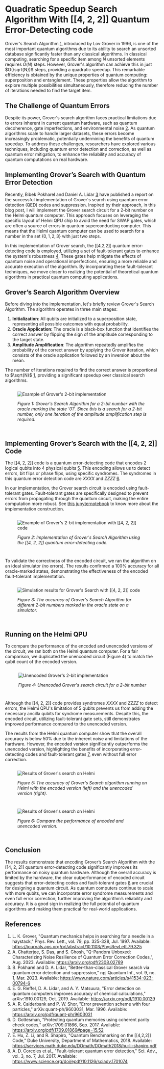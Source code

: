 # Quadratic Speedup Search Algorithm With [[4, 2, 2]] Quantum Error-Detecting code 

Grover's Search Algorithm [1](#References), introduced by Lov Grover in 1996, is one of the most important quantum algorithms due to its ability to search an unsorted database significantly faster than any classical algorithms. In classical computing, searching for a specific item among $N$ unsorted elements requires $O(N)$ steps. However, Grover's algorithm can achieve this in just $O(\sqrt{N})$ steps, providing a quadratic speedup. This remarkable efficiency is obtained by the unique properties of quantum computing: superposition and entanglement. These properties allow the algorithm to explore multiple possibilities simultaneously, therefore reducing the number of iterations needed to find the target item.

## The Challenge of Quantum Errors

Despite its power, Grover's search algorithm faces practical limitations due to errors inherent in current quantum hardware, such as quantum decoherence, gate imperfections, and environmental noise [2](#References). As quantum algorithms scale to handle larger datasets, these errors become increasingly problematic, potentially undermining the benefits of quantum speedup. To address these challenges, researchers have explored various techniques, including quantum error detection and correction, as well as quantum error mitigation, to enhance the reliability and accuracy of quantum computations on real hardware.

## Implementing Grover’s Search with Quantum Error Detection

Recently, Bibek Pokharel and Daniel A. Lidar [3](#References) have published a report on the successful implementation of Grover's search using quantum error detection (QED) codes and suppression. Inspired by their approach, in this blog post, I will implement the Grover search circuit for a 2-bit number on the Helmi quantum computer. This approach focuses on leveraging the specific layout of Helmi QPU chip to avoid the need for SWAP gates, which are often a source of errors in quantum superconducting computer. This means that the Helmi quantum computer can be used to search for a number in the set $\{0, 1, 2, 3\}$ with just two steps.

In this implementation of Grover search, the [[4,2,2]] quantum error-detecting code is employed, utilizing a set of fault-tolerant gates to enhance the system's robustness [4](#References). These gates help mitigate the effects of quantum noise and operational imperfections, ensuring a more reliable and accurate execution of the algorithm. By incorporating these fault-tolerant techniques, we move closer to realizing the potential of theoretical quantum algorithms in practical quantum computing applications.

## Grover’s Search Algorithm Overview

Before diving into the implementation, let's briefly review Grover's Search Algorithm. The algorithm operates in three main stages:

1. **Initialization**: All qubits are initialized to a superposition state, representing all possible outcomes with equal probability.
2. **Oracle Application**: The oracle is a black-box function that identifies the correct answer by flipping the sign of the amplitude corresponding to the target state.
3. **Amplitude Amplification**: The algorithm repeatedly amplifies the probability of the correct answer by applying the Grover iteration, which consists of the oracle application followed by an inversion about the mean.

The number of iterations required to find the correct answer is proportional to $\sqrt{N}$ [1](#References), providing a significant speedup over classical search algorithms.

<div style="text-align: center;">
    <figure style="display: inline-block; text-align: left;">
        <img src="img/grover_2bit_example.png" alt="Example of Grover's 2-bit implementation">
        <figcaption>
            <p>
                <em> Figure 1: Grover's Search Algorithm for a 2-bit number with the oracle marking the state '01'. Since this is a search for a 2-bit number, only one iteration of the amplitude amplification step is required. </em>
            </p>
        </figcaption>
    </figure>
</div>

## Implementing Grover’s Search with the [[4, 2, 2]] Code

The [[4, 2, 2]] code is a quantum error-detecting code that encodes 2 logical qubits into 4 physical qubits [5](#References). This encoding allows us to detect errors, bit flips or phase flips, using specific syndromes. The syndromes in this quantum error detection code are $XXXX$ and $ZZZZ$ [6](#References).

In our implementation, the Grover search circuit is encoded using fault-tolerant gates. Fault-tolerant gates are specifically designed to prevent errors from propagating through the quantum circuit, making the entire computation more robust. See [this jupyternotebook](link) to know more about the implementation construction.

<div style="text-align: center;">
    <figure style="display: inline-block; text-align: left;">
        <img src="img/encode_v1.png" alt="Example of Grover's 2-bit implementation with [[4, 2, 2]] code">
        <figcaption>
            <p>
                <em>Figure 2: Implementation of Grover's Search Algorithm using the [[4, 2, 2]] quantum error-detecting code.</em>
            </p>
        </figcaption>
    </figure>
</div>

To validate the correctness of the encoded circuit, we ran the algorithm on an ideal simulator (no errors). The results confirmed a 100% accuracy for all oracle-marked states, demonstrating the effectiveness of the encoded fault-tolerant implementation.

<div style="text-align: center;">
    <figure style="display: inline-block; text-align: left;">
        <img src="img/simulator_enc.png" alt="Simulation results for Grover's Search with [[4, 2, 2]] code">
        <figcaption>
            <p>
                <em>Figure 3: The accuracy of Grover's Search Algorithm for different 2-bit numbers marked in the oracle state on a simulator.</em>
            </p>
        </figcaption>
    </figure>
</div>

## Running on the Helmi QPU

To compare the performance of the encoded and unencoded versions of the circuit, we ran both on the Helmi quantum computer. For a fair comparison, we duplicated the unencoded circuit (Figure 4) to match the qubit count of the encoded version.

<div style="text-align: center;">
    <figure style="display: inline-block; text-align: left;">
        <img src="img/unenc.png" alt="Unencoded Grover's 2-bit implementation">
        <figcaption>
            <p>
                <em>Figure 4: Unencoded Grover's search circuit for a 2-bit number</em>
            </p>
        </figcaption>
    </figure>
</div>

Although the [[4, 2, 2]] code provides syndromes $XXXX$ and $ZZZZ$ to detect errors, the Helmi QPU's limitation of 5 qubits prevents us from adding the necessary ancilla qubits for syndrome measurements. Despite this, the encoded circuit, utilizing fault-tolerant gate sets, still demonstrates improved performance compared to the unencoded version.

The results from the Helmi quantum computer show that the overall accuracy is below 50% due to the inherent noise and limitations of the hardware. However, the encoded version significantly outperforms the unencoded version, highlighting the benefits of incorporating error-detecting codes and fault-tolerant gates [7](#References), even without full error correction.

<div style="text-align: center;">
    <figure style="display: inline-block; text-align: left;">
        <img src="img/helmi_result.png" alt="Results of Grover's search on Helmi">
        <figcaption>
            <p>
                <em> Figure 5: The accuracy of Grover's Search algorithm running on Helmi with the encoded version (left) and the unencoded version (right).</em>
            </p>
        </figcaption>
    </figure>
</div>

<div style="text-align: center;">
    <figure style="display: inline-block; text-align: left;">
        <img src="img/bar_helmi.png" alt="Results of Grover's search on Helmi">
        <figcaption>
            <p>
                <em> Figure 6: Compare the performance of encoded and unencoded version.</em>
            </p>
        </figcaption>
    </figure>
</div>

## Conclusion

The results demonstrate that encoding Grover’s Search Algorithm with the [[4, 2, 2]] quantum error-detecting code significantly improves its performance on noisy quantum hardware. Although the overall accuracy is limited by the hardware, the clear outperformance of encoded circuit suggests that error-detecting codes and fault-tolerant gates [8](#References) are crucial for designing a quantum circuit. As quantum computers continue to scale with more qubits, we can incorporate error syndrome measurements and even full error correction, further improving the algorithm’s reliability and accuracy. It is a good sign in realizing the full potential of quantum algorithms and making them practical for real-world applications.

## References

1. L. K. Grover, "Quantum mechanics helps in searching for a needle in a haystack," Phys. Rev. Lett., vol. 79, pp. 325-328, Jul. 1997. Available: https://journals.aps.org/prl/abstract/10.1103/PhysRevLett.79.325
2. A. Chatterjee, S. Das, and S. Ghosh, "Q-Pandora Unboxed: Characterizing Noise Resilience of Quantum Error Correction Codes,", Aug. 2023. Available: https://arxiv.org/pdf/2308.02769
3. B. Pokharel and D. A. Lidar, "Better-than-classical Grover search via quantum error detection and suppression," npj Quantum Inf., vol. 9, no. 1, Mar. 2023. Available: https://www.nature.com/articles/s41534-023-00794-6
4. E. G. Rieffel, D. A. Lidar, and A. Y. Matsuura, "Error detection on quantum computers improves accuracy of chemical calculations," arXiv:1910.00129, Oct. 2019. Available: https://arxiv.org/pdf/1910.00129
5. A. R. Calderbank and P. W. Shor, "Error prevention scheme with four particles," arXiv:quant-ph/9603031, Mar. 1996. Available: https://arxiv.org/pdf/quant-ph/9603031
6. D. Gottesman, "Protecting quantum memories using coherent parity check codes," arXiv:1709.01866, Sep. 2017. Available: https://arxiv.org/pdf/1709.01866#page=15.52
7. E. Hu, Z. Li, and R. Shapiro, "Quantum Benchmarking on the [[4,2,2]] Code," Duke University, Department of Mathematics, 2018. Available: https://services.math.duke.edu/DOmath/DOmath2018/hu-li-shapiro.pdf
8. A. D. Corcoles et al., "Fault-tolerant quantum error detection," Sci. Adv., vol. 3, no. 7, Jul. 2017. Available: https://www.science.org/doi/epdf/10.1126/sciadv.1701074
